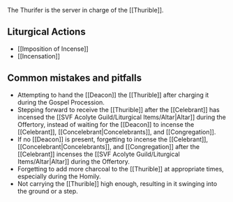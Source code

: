 The Thurifer is the server in charge of the [[Thurible]].

## Liturgical Actions

- [[Imposition of Incense]]
- [[Incensation]]

## Common mistakes and pitfalls
- Attempting to hand the [[Deacon]] the [[Thurible]] after charging it during the Gospel Procession.
- Stepping forward to receive the [[Thurible]] after the [[Celebrant]] has incensed the [[SVF Acolyte Guild/Liturgical Items/Altar|Altar]] during the Offertory, instead of waiting for the [[Deacon]] to incense the [[Celebrant]], [[Concelebrant|Concelebrants]], and [[Congregation]].
- If no [[Deacon]] is present, forgetting to incense the [[Celebrant]], [[Concelebrant|Concelebrants]], and [[Congregation]] after the [[Celebrant]] incenses the [[SVF Acolyte Guild/Liturgical Items/Altar|Altar]] during the Offertory.
- Forgetting to add more charcoal to the [[Thurible]] at appropriate times, especially during the Homily.
- Not carrying the [[Thurible]] high enough, resulting in it swinging into the ground or a step.